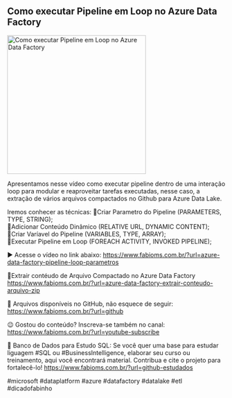 ## Como executar Pipeline em Loop no Azure Data Factory

<img src="https://fabioms.com.br//uploads/youtube/Slide98.png" alt="Como executar Pipeline em Loop no Azure Data Factory" title="Azure Data Factory" width="320"/>

Apresentamos nesse vídeo como executar pipeline dentro de uma interação loop para modular e reaproveitar tarefas executadas, nesse caso, a extração de vários arquivos compactados no Github para Azure Data Lake.

Iremos conhecer as técnicas:
🔹Criar Parametro do Pipeline (PARAMETERS, TYPE, STRING);  
🔹Adicionar Conteúdo Dinâmico (RELATIVE URL, DYNAMIC CONTENT);  
🔹Criar Varíavel do Pipeline (VARIABLES, TYPE, ARRAY);  
🔹Executar Pipeline em Loop (FOREACH ACTIVITY, INVOKED PIPELINE);  

▶️ Acesse o vídeo no link abaixo:
https://www.fabioms.com.br/?url=azure-data-factory-pipeline-loop-parametros

🔗Extrair contéudo de Arquivo Compactado no Azure Data Factory
https://www.fabioms.com.br/?url=azure-data-factory-extrair-conteudo-arquivo-zip

📁 Arquivos disponíveis no GitHub, não esquece de seguir:
https://www.fabioms.com.br/?url=github

😉 Gostou do conteúdo? Inscreva-se também no canal:
https://www.fabioms.com.br/?url=youtube-subscribe

🎁 Banco de Dados para Estudo SQL:
Se você quer uma base para estudar liguagem #SQL ou #BusinessIntelligence, elaborar seu curso ou treinamento, aqui você encontrará material. 
Contribua e cite o projeto para fortalecê-lo!
https://www.fabioms.com.br/?url=github-estudados

#microsoft #dataplatform #azure #datafactory #datalake #etl #dicadofabinho